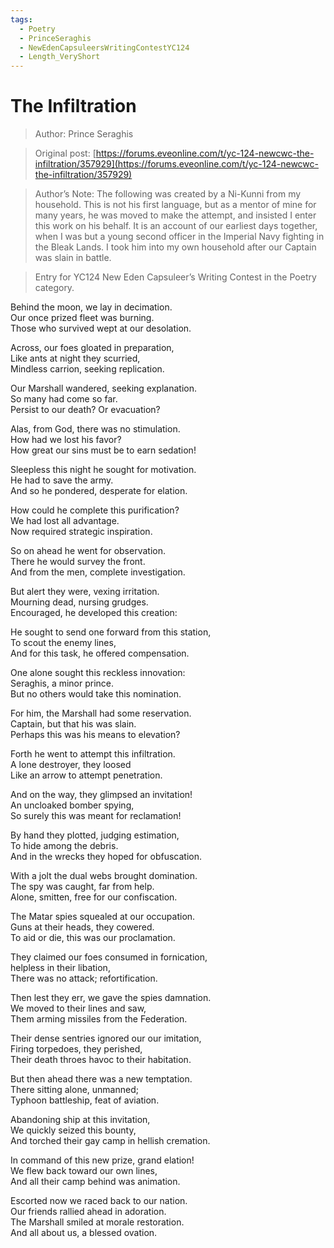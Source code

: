 ```yaml
---
tags:
  - Poetry
  - PrinceSeraghis
  - NewEdenCapsuleersWritingContestYC124
  - Length_VeryShort
---
```


# The Infiltration

> Author: Prince Seraghis

> Original post: [https://forums.eveonline.com/t/yc-124-newcwc-the-infiltration/357929](https://forums.eveonline.com/t/yc-124-newcwc-the-infiltration/357929)

> Author’s Note: The following was created by a Ni-Kunni from my household. This is not his first language, but as a mentor of mine for many years, he was moved to make the attempt, and insisted I enter this work on his behalf. It is an account of our earliest days together, when I was but a young second officer in the Imperial Navy fighting in the Bleak Lands. I took him into my own household after our Captain was slain in battle.

> Entry for YC124 New Eden Capsuleer’s Writing Contest in the Poetry category.


Behind the moon, we lay in decimation.<br>
Our once prized fleet was burning.<br>
Those who survived wept at our desolation.<br>

Across, our foes gloated in preparation,<br>
Like ants at night they scurried,<br>
Mindless carrion, seeking replication.<br>

Our Marshall wandered, seeking explanation.<br>
So many had come so far.<br>
Persist to our death? Or evacuation?<br>

Alas, from God, there was no stimulation.<br>
How had we lost his favor?<br>
How great our sins must be to earn sedation!<br>

Sleepless this night he sought for motivation.<br>
He had to save the army.<br>
And so he pondered, desperate for elation.<br>

How could he complete this purification?<br>
We had lost all advantage.<br>
Now required strategic inspiration.<br>

So on ahead he went for observation.<br>
There he would survey the front.<br>
And from the men, complete investigation.<br>

But alert they were, vexing irritation.<br>
Mourning dead, nursing grudges.<br>
Encouraged, he developed this creation:<br>

He sought to send one forward from this station,<br>
To scout the enemy lines,<br>
And for this task, he offered compensation.<br>

One alone sought this reckless innovation:<br>
Seraghis, a minor prince.<br>
But no others would take this nomination.<br>

For him, the Marshall had some reservation.<br>
Captain, but that his was slain.<br>
Perhaps this was his means to elevation?<br>

Forth he went to attempt this infiltration.<br>
A lone destroyer, they loosed<br>
Like an arrow to attempt penetration.<br>

And on the way, they glimpsed an invitation!<br>
An uncloaked bomber spying,<br>
So surely this was meant for reclamation!<br>

By hand they plotted, judging estimation,<br>
To hide among the debris.<br>
And in the wrecks they hoped for obfuscation.<br>

With a jolt the dual webs brought domination.<br>
The spy was caught, far from help.<br>
Alone, smitten, free for our confiscation.<br>

The Matar spies squealed at our occupation.<br>
Guns at their heads, they cowered.<br>
To aid or die, this was our proclamation.<br>

They claimed our foes consumed in fornication,<br>
helpless in their libation,<br>
There was no attack; refortification.<br>

Then lest they err, we gave the spies damnation.<br>
We moved to their lines and saw,<br>
Them arming missiles from the Federation.<br>

Their dense sentries ignored our our imitation,<br>
Firing torpedoes, they perished,<br>
Their death throes havoc to their habitation.<br>

But then ahead there was a new temptation.<br>
There sitting alone, unmanned;<br>
Typhoon battleship, feat of aviation.<br>

Abandoning ship at this invitation,<br>
We quickly seized this bounty,<br>
And torched their gay camp in hellish cremation.<br>

In command of this new prize, grand elation!<br>
We flew back toward our own lines,<br>
And all their camp behind was animation.<br>

Escorted now we raced back to our nation.<br>
Our friends rallied ahead in adoration.<br>
The Marshall smiled at morale restoration.<br>
And all about us, a blessed ovation.<br>